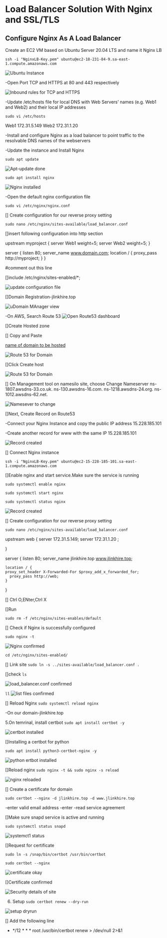 # Load Balancer Solution With Nginx and SSL/TLS

## Configure Nginx As A Load Balancer

Create an EC2 VM based on Ubuntu Server 20.04 LTS and name it Nginx LB

`ssh -i "NginxLB-Key.pem" ubuntu@ec2-18-231-84-9.sa-east-1.compute.amazonaws.com`

![Ubuntu Instance](./Images/nbinx.png)

-Open Port TCP and HTTPS at 80 and 443 respectively

![Inbound rules for TCP and HTTPS](./Images/inbound.png)

-Update /etc/hosts file for local DNS with Web Servers’ names (e.g. Web1 and Web2) and their local IP addresses

`sudo vi /etc/hosts`

Web1 172.31.5.149
Web2 172.31.1.20

-Install and configure Nginx as a load balancer to point traffic to the resolvable DNS names of the webservers

-Update the instance and Install Nginx

`sudo apt update`

![Apt-update done](./Images/apt-update.png)

`sudo apt install nginx`

![Nginx installed](./Images/nginx-installed.png)

-Open the default nginx configuration file

`sudo vi /etc/nginx/nginx.conf`

[] Create configuration for our reverse proxy setting

`sudo nano /etc/nginx/sites-available/load_balancer.conf`

[]insert following configuration into http section

 upstream myproject {
    server Web1 weight=5;
    server Web2 weight=5;
  }

server {
    listen 80;
    server_name www.domain.com;
    location / {
      proxy_pass http://myproject;
    }
  }

#comment out this line

[]include /etc/nginx/sites-enabled/*;

![update configuration file](./Images/conf.png)

[]Domain Registration-jlinkhire.top

![uDomain MAnager view](./Images/domain-reg.png)

-On AWS, Search Route 53
![Open Route53 dashboard](./Images/route53.png)

[]Create Hosted zone

[] Copy and Paste

[name of domain to be hosted](jlinkhire.top)

![Route 53 for Domain](./Images/to-route53.png)

[]Click Create host

![Route 53 for Domain](./Images/confirm-route53.png)

[] On Management tool on namesilo site, choose Change Nameserver
ns-1807.awsdns-33.co.uk.
ns-130.awsdns-16.com.
ns-1218.awsdns-24.org.
ns-1012.awsdns-62.net.

![Namesever to change](./Images/nameserver.png)

[]Next, Create Record on Route53

-Connect your Nginx Instance and copy the public IP address 15.228.185.101

-Create another record for www with the same IP 15.228.185.101

![Record created](./Images/hosted.png)

[] Connect Nginx instance

`ssh -i "NginxLB-Key.pem" ubuntu@ec2-15-228-185-101.sa-east-1.compute.amazonaws.com`

[]Enable nginx and start service.Make sure the service is running

`sudo systemctl enable nginx`

`sudo systemctl start nginx`

`sudo systemctl status nginx`

![Record created](./Images/nginx-service.png)

[] Create configuration for our reverse proxy setting

`sudo nano /etc/nginx/sites-available/load_balancer.conf`

upstream web {
    server 172.31.5.149;
    server 172.31.1.20 ;

  }

server {
    listen 80;
    server_name jlinkhire.top www.jlinkhire.top;

    location / {
    proxy_set_header X-Forwarded-For $proxy_add_x_forwarded_for;
      proxy_pass http://web;
    }
  }

[] Ctrl O,ENter,Ctrl X

[]Run

`sudo rm -f /etc/nginx/sites-enables/default`

[] Check if Nginx is successfully configured

`sudo nginx -t`

![Nginx confirmed](./Images/nginx-okay.png)

`cd /etc/nginx/sites-enabled/`

[] Link site
`sudo ln -s ../sites-available/load_balancer.conf .`

[]check
`ls`

![load_balancer.conf confirmed](./Images/ls.png)

`ll`
![list files confirmed](./Images/ll.png)

[] Reload Nginx
`sudo systemctl reload nginx`

-On our domain-jlinkhire.top

5.On temrinal, install certbot
`sudo apt install certbot -y`

![certbot installed](./Images/certbot.png)

[]Installing a certbot for python

`sudo apt install python3-certbot-nginx -y`

![python ertbot installed](./Images/python-certbot.png)

[]Reload nginx
`sudo nginx -t && sudo nginx -s reload`

![nginx reloaded](./Images/nginx-reload.png)

[] Create a certificate for domain

`sudo certbot --nginx -d jlinkhire.top -d www.jlinkhire.top`

-enter valid email address
-enter
-read service agreement

[]Make sure snapd service is active and running

`sudo systemctl status snapd`

![systemct1 status](./Images/snapd.png)

[]Request for certificate

`sudo ln -s /snap/bin/certbot /usr/bin/certbot`

`sudo certbot --nginx`

![certificate okay](./Images/https-okay.png)

[]Certificate confirmed

![Security details of site](./Images/cert.png)

6. Setup 
`sudo certbot renew --dry-run`

![setup dryrun](./Images/dryrun.png)

[] Add the following line
* */12 * * *   root /usr/bin/certbot renew > /dev/null 2>&1

